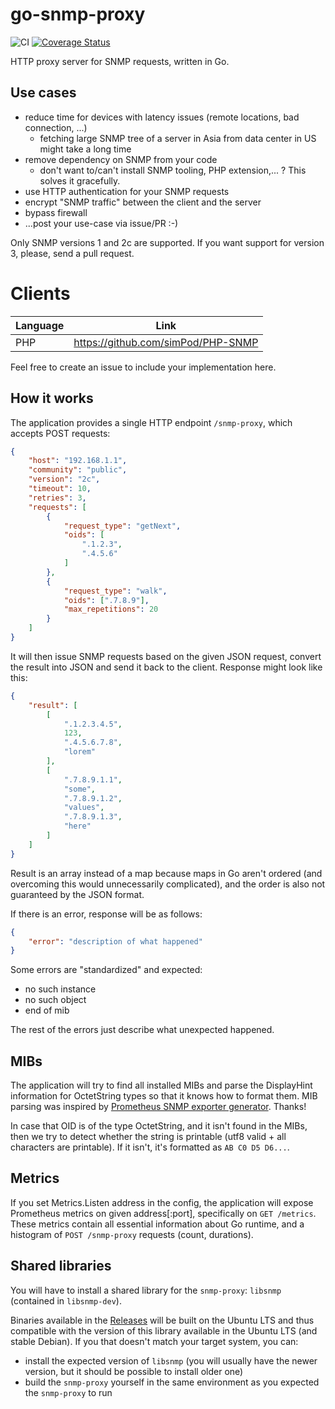 go-snmp-proxy
=============

![CI](https://github.com/grongor/go-snmp-proxy/workflows/CI/badge.svg)
[![Coverage Status](https://coveralls.io/repos/github/grongor/go-snmp-proxy/badge.svg)](https://coveralls.io/github/grongor/go-snmp-proxy)

HTTP proxy server for SNMP requests, written in Go.

Use cases
---------

- reduce time for devices with latency issues (remote locations, bad connection, ...)
  - fetching large SNMP tree of a server in Asia from data center in US might take a long time
- remove dependency on SNMP from your code
  - don't want to/can't install SNMP tooling, PHP extension,... ? This solves it gracefully.
- use HTTP authentication for your SNMP requests
- encrypt "SNMP traffic" between the client and the server
- bypass firewall
- ...post your use-case via issue/PR :-)

Only SNMP versions 1 and 2c are supported. If you want support for version 3, please, send a pull request.

Clients
=======

| Language | Link                               |
|----------|------------------------------------|
| PHP      | https://github.com/simPod/PHP-SNMP |

Feel free to create an issue to include your implementation here.

How it works
------------

The application provides a single HTTP endpoint `/snmp-proxy`, which accepts POST requests:
```json
{
    "host": "192.168.1.1",
    "community": "public",
    "version": "2c",
    "timeout": 10,
    "retries": 3,
    "requests": [
        {
            "request_type": "getNext",
            "oids": [
                ".1.2.3",
                ".4.5.6"
            ]
        },
        {
            "request_type": "walk",
            "oids": [".7.8.9"],
            "max_repetitions": 20
        }
    ]
}
```

It will then issue SNMP requests based on the given JSON request, convert the result into JSON and send it back
to the client. Response might look like this:
```json
{
    "result": [
        [
            ".1.2.3.4.5",
            123,
            ".4.5.6.7.8",
            "lorem"
        ],
        [
            ".7.8.9.1.1",
            "some",
            ".7.8.9.1.2",
            "values",
            ".7.8.9.1.3",
            "here"
        ]
    ]
}
```

Result is an array instead of a map because maps in Go aren't ordered (and overcoming this would unnecessarily
complicated), and the order is also not guaranteed by the JSON format.

If there is an error, response will be as follows:
```json
{
    "error": "description of what happened"
}
```

Some errors are "standardized" and expected:
 - no such instance
 - no such object
 - end of mib

The rest of the errors just describe what unexpected happened.

MIBs
----

The application will try to find all installed MIBs and parse the DisplayHint information for OctetString types
so that it knows how to format them. MIB parsing was inspired by
[Prometheus SNMP exporter generator](https://github.com/prometheus/snmp_exporter/tree/master/generator). Thanks!

In case that OID is of the type OctetString, and it isn't found in the MIBs, then we try to detect whether the string
is printable (utf8 valid + all characters are printable). If it isn't, it's formatted as `AB C0 D5 D6...`.

Metrics
-------

If you set Metrics.Listen address in the config, the application will expose Prometheus metrics on given address[:port],
specifically on `GET /metrics`. These metrics contain all essential information about Go runtime, and a histogram
of `POST /snmp-proxy` requests (count, durations).

Shared libraries
----------------

You will have to install a shared library for the `snmp-proxy`: `libsnmp` (contained in `libsnmp-dev`).

Binaries available in the [Releases](https://github.com/grongor/go-snmp-proxy/releases) will be built on the Ubuntu LTS
and thus compatible with the version of this library available in the Ubuntu LTS (and stable Debian).
If you that doesn't match your target system, you can:
 - install the expected version of `libsnmp` (you will usually have the newer version, but it should be possible
   to install older one)
 - build the `snmp-proxy` yourself in the same environment as you expected the `snmp-proxy` to run

